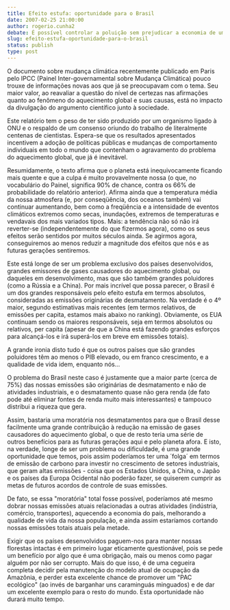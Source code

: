 ```yaml
---
title: Efeito estufa: oportunidade para o Brasil
date: 2007-02-25 21:00:00
author: rogerio.cunha2
debate: É possível controlar a poluição sem prejudicar a economia de um país?
slug: efeito-estufa-oportunidade-para-o-brasil
status: publish 
type: post
---
```


  
O documento sobre mudança climática recentemente publicado em Paris pelo IPCC (Painel Inter-governamental sobre Mudança Climática) pouco trouxe de informações novas aos que já se preocupavam com o tema. Seu maior valor, ao reavaliar a questão do nível de certezas nas afirmações quanto ao fenômeno do aquecimento global e suas causas, está no impacto da divulgação do argumento científico junto à sociedade.  
  
Este relatório tem o peso de ter sido produzido por um organismo ligado à ONU e o respaldo de um consenso oriundo do trabalho de literalmente centenas de cientistas. Espera-se que os resultados apresentados incentivem a adoção de políticas públicas e mudanças de comportamento individuais em todo o mundo que contenham o agravamento do problema do aquecimento global, que já é inevitável.  
  
Resumidamente, o texto afirma que o planeta está inequivocamente ficando mais quente e que a culpa é muito provavelmente nossa (o que, no vocabulário do Painel, significa 90% de chance, contra os 66% de probabilidade do relatório anterior). Afirma ainda que a temperatura média da nossa atmosfera (e, por conseqüência, dos oceanos também) vai continuar aumentando, bem como a freqüência e a intensidade de eventos climáticos extremos como secas, inundações, extremos de temperaturas e vendavais dos mais variados tipos. Mais: a tendência não só não irá reverter-se (independentemente do que fizermos agora), como os seus efeitos serão sentidos por muitos séculos ainda. Se agirmos agora, conseguiremos ao menos reduzir a magnitude dos efeitos que nós e as futuras gerações sentiremos.  
  
Este está longe de ser um problema exclusivo dos países desenvolvidos, grandes emissores de gases causadores do aquecimento global, ou daqueles em desenvolvimento, mas que são também grandes poluidores (como a Rússia e a China). Por mais incrível que possa parecer, o Brasil é um dos grandes responsáveis pelo efeito estufa em termos absolutos, consideradas as emissões originárias de desmatamento. Na verdade é o 4º maior, segundo estimativas mais recentes (em termos relativos, de emissões per capita, estamos mais abaixo no ranking). Obviamente, os EUA continuam sendo os maiores responsáveis, seja em termos absolutos ou relativos, per capita (apesar de que a China está fazendo grandes esforços para alcançá-los e irá superá-los em breve em emissões totais).  
  
A grande ironia disto tudo é que os outros países que são grandes poluidores têm ao menos o PIB elevado, ou em franco crescimento, e a qualidade de vida idem, enquanto nós...  
  
O problema do Brasil neste caso é justamente que a maior parte (cerca de 75%) das nossas emissões são originárias de desmatamento e não de atividades industriais, e o desmatamento quase não gera renda (de fato pode até eliminar fontes de renda muito mais interessantes) e tampouco distribui a riqueza que gera.  
  
Assim, bastaria uma moratória nos desmatamentos para que o Brasil desse facilmente uma grande contribuição à redução na emissão de gases causadores do aquecimento global, o que de resto teria uma série de outros benefícios para as futuras gerações aqui e pelo planeta afora. E isto, na verdade, longe de ser um problema ou dificuldade, é uma grande oportunidade que temos, pois assim poderíamos ter uma ´folga´ em termos de emissão de carbono para investir no crescimento de setores industriais, que geram altas emissões - coisa que os Estados Unidos, a China, o Japão e os países da Europa Ocidental não poderão fazer, se quiserem cumprir as metas de futuros acordos de controle de suas emissões.  
  
De fato, se essa "moratória" total fosse possível, poderíamos até mesmo dobrar nossas emissões atuais relacionadas a outras atividades (indústria, comércio, transportes), aquecendo a economia do país, melhorando a qualidade de vida da nossa população, e ainda assim estaríamos cortando nossas emissões totais atuais pela metade.  
  
Exigir que os países desenvolvidos paguem-nos para manter nossas florestas intactas é em primeiro lugar eticamente questionável, pois se pede um benefício por algo que é uma obrigação, mais ou menos como pagar alguém por não ser corrupto. Mais do que isso, é de uma cegueira completa decidir pela manutenção do modelo atual de ocupação da Amazônia, e perder esta excelente chance de promover um "PAC ecológico" (ao invés de barganhar uns caraminguás minguados) e de dar um excelente exemplo para o resto do mundo. Esta oportunidade não durará muito tempo.
